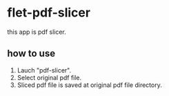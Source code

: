 # flet-pdf-slicer

this app is pdf slicer.

## how to use 

1. Lauch "pdf-slicer".
2. Select original pdf file.
3. Sliced pdf file is saved at original pdf file directory.
